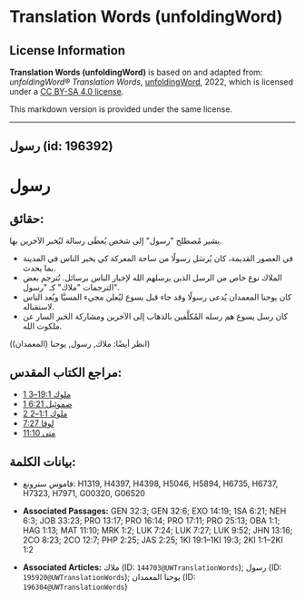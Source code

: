 # Translation Words (unfoldingWord)

## License Information

**Translation Words (unfoldingWord)** is based on and adapted from: _unfoldingWord® Translation Words_, [unfoldingWord](https://unfoldingword.org/utw), 2022, which is licensed under a [CC BY-SA 4.0 license](https://creativecommons.org/licenses/by-sa/4.0/legalcode.en).

This markdown version is provided under the same license.



--------------------------------

## رسول (id: 196392)

رسول
====

حقائق:
------

يشير مُصطلح "رسول" إلى شخص يُعطَى رسالة ليُخبر الآخرين بها.

* في العصور القديمة، كان يُرسَل رسولًا من ساحة المعركة كي يخبر الناس في المدينة بما يحدث.
* الملاك نوع خاص من الرسل الذين يرسلهم الله لإخبار الناس برسائل. تُترجم بعض الترجمات "ملاك" كـ "رسول".
* كان يوحنا المعمدان يُدعى رسولًا وقد جاء قبل يسوع ليُعلن مجيء المسيَّا ويُعد الناس لاستقباله.
* كان رسل يسوع هم رسله المُكلَّفين بالذهاب إلى الآخرين ومشاركة الخبر السار عن ملكوت الله.

(انظر أيضًا: ملاك, رسول, يوحنا (المعمدان))

مراجع الكتاب المقدس:
--------------------

* [1 ملوك 19:1–3](https://ref.ly/1Kgs19:1-1Kgs19:3)
* [1 صموئيل 6:21](https://ref.ly/1Sam6:21)
* [2 ملوك 1:1–2](https://ref.ly/2Kgs1:1-2Kgs1:2)
* [لوقا 7:27](https://ref.ly/Luke7:27)
* [متى 11:10](https://ref.ly/Matt11:10)

بيانات الكلمة:
--------------

* قاموس سترونغ: H1319, H4397, H4398, H5046, H5894, H6735, H6737, H7323, H7971, G00320, G06520

* **Associated Passages:** GEN 32:3; GEN 32:6; EXO 14:19; 1SA 6:21; NEH 6:3; JOB 33:23; PRO 13:17; PRO 16:14; PRO 17:11; PRO 25:13; OBA 1:1; HAG 1:13; MAT 11:10; MRK 1:2; LUK 7:24; LUK 7:27; LUK 9:52; JHN 13:16; 2CO 8:23; 2CO 12:7; PHP 2:25; JAS 2:25; 1KI 19:1–1KI 19:3; 2KI 1:1–2KI 1:2
* **Associated Articles:** ملاك (ID: `144703@UWTranslationWords`); رسول (ID: `195920@UWTranslationWords`); يوحنا المعمدان (ID: `196304@UWTranslationWords`)

